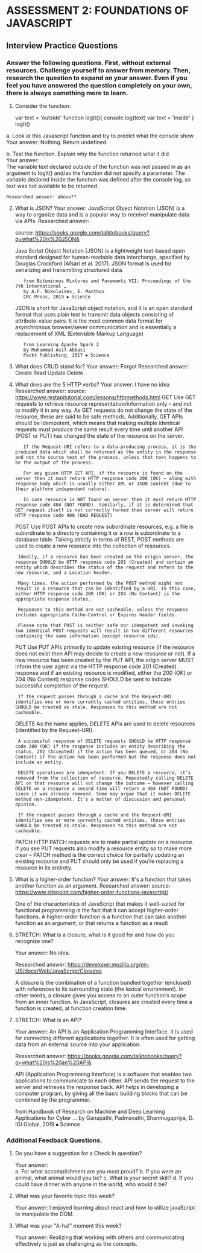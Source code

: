 # ASSESSMENT 2: FOUNDATIONS OF JAVASCRIPT
## Interview Practice Questions

### Answer the following questions. First, without external resources. Challenge yourself to answer from memory. Then, research the question to expand on your answer. Even if you feel you have answered the question completely on your own, there is always something more to learn.

1. Consider the function:

    var text = 'outside'
    function logIt(){
      console.log(text)
      var text = 'inside'
    }
    logIt()

  a. Look at this Javascript function and try to predict what the console show.
    Your answer:
      Nothing. Return undefined.

  b. Test the function. Explain why the function returned what it did.\
    Your answer:  
      The variable text declared outside of the function was not passed in as an argument to logIt() and/as the function did not specify a parameter. The variable declared inside the function was defined after the console log, so text was not available to be returned.

    Researched answer: above??

2. What is JSON?
    Your answer:
      JavaScript Object Notation (JSON) is a way to organize data and is a popular way to receive/ manipulate data via APIs.
    Researched answer:

      source: https://books.google.com/talktobooks/query?q=what%20is%20JSON&

      Java Script Object Notation (JSON) is a lightweight text-based open standard designed for human-readable data interchange, specified by Douglas Crockford (Afsari et al. 2017). JSON format is used for serializing and transmitting structured data.

          from Bituminous Mixtures and Pavements VII: Proceedings of the 7th International …
          by A.F. Nikolaides, E. Manthos
          CRC Press, 2019 ⦁ Science

      JSON is short for JavaScript object notation, and it is an open standard format that uses plain text to transmit data objects consisting of attribute-value pairs. It is the most common data format for asynchronous browser/sever communication and is essentially a replacement of XML (Extensible Markup Language)

          from Learning Apache Spark 2
          by Muhammad Asif Abbasi
          Packt Publishing, 2017 ⦁ Science

3. What does CRUD stand for?
    Your answer:
      Forgot
    Researched answer:
      Create Read Update Delete

4. What does are the 5 HTTP verbs?
    Your answer:
      I have no idea
    Researched answer:
      source: https://www.restapitutorial.com/lessons/httpmethods.html
      GET
          Use GET requests to retrieve resource representation/information only – and not to modify it in any way. As GET requests do not change the state of the resource, these are said to be safe methods. Additionally, GET APIs should be idempotent, which means that making multiple identical requests must produce the same result every time until another API (POST or PUT) has changed the state of the resource on the server.

          If the Request-URI refers to a data-producing process, it is the produced data which shall be returned as the entity in the response and not the source text of the process, unless that text happens to be the output of the process.

          For any given HTTP GET API, if the resource is found on the server then it must return HTTP response code 200 (OK) – along with response body which is usually either XML or JSON content (due to their platform independent nature).

          In case resource is NOT found on server then it must return HTTP response code 404 (NOT FOUND). Similarly, if it is determined that GET request itself is not correctly formed then server will return HTTP response code 400 (BAD REQUEST)
      POST
        Use POST APIs to create new subordinate resources, e.g. a file is subordinate to a directory containing it or a row is subordinate to a database table. Talking strictly in terms of REST, POST methods are used to create a new resource into the collection of resources.

        Ideally, if a resource has been created on the origin server, the response SHOULD be HTTP response code 201 (Created) and contain an entity which describes the status of the request and refers to the new resource, and a Location header.

        Many times, the action performed by the POST method might not result in a resource that can be identified by a URI. In this case, either HTTP response code 200 (OK) or 204 (No Content) is the appropriate response status.

        Responses to this method are not cacheable, unless the response includes appropriate Cache-Control or Expires header fields.

        Please note that POST is neither safe nor idempotent and invoking two identical POST requests will result in two different resources containing the same information (except resource ids).
      PUT
        Use PUT APIs primarily to update existing resource (if the resource does not exist then API may decide to create a new resource or not). If a new resource has been created by the PUT API, the origin server MUST inform the user agent via the HTTP response code 201 (Created) response and if an existing resource is modified, either the 200 (OK) or 204 (No Content) response codes SHOULD be sent to indicate successful completion of the request.

        If the request passes through a cache and the Request-URI identifies one or more currently cached entities, those entries SHOULD be treated as stale. Responses to this method are not cacheable.
      DELETE
        As the name applies, DELETE APIs are used to delete resources (identified by the Request-URI).

        A successful response of DELETE requests SHOULD be HTTP response code 200 (OK) if the response includes an entity describing the status, 202 (Accepted) if the action has been queued, or 204 (No Content) if the action has been performed but the response does not include an entity.

        DELETE operations are idempotent. If you DELETE a resource, it’s removed from the collection of resource. Repeatedly calling DELETE API on that resource will not change the outcome – however calling DELETE on a resource a second time will return a 404 (NOT FOUND) since it was already removed. Some may argue that it makes DELETE method non-idempotent. It’s a matter of discussion and personal opinion.

        If the request passes through a cache and the Request-URI identifies one or more currently cached entities, those entries SHOULD be treated as stale. Responses to this method are not cacheable.
      PATCH
        HTTP PATCH requests are to make partial update on a resource. If you see PUT requests also modify a resource entity so to make more clear – PATCH method is the correct choice for partially updating an existing resource and PUT should only be used if you’re replacing a resource in its entirety.

5. What is a higher-order function?
    Your answer:
      It's a function that takes another function as an argument.
    Researched answer:
      source: https://www.sitepoint.com/higher-order-functions-javascript/

      One of the characteristics of JavaScript that makes it well-suited for functional programming is the fact that it can accept higher-order functions. A higher-order function is a function that can take another function as an argument, or that returns a function as a result

6. STRETCH: What is a closure, what is it good for and how do you recognize one?

    Your answer:
      No idea.

    Researched answer:
      https://developer.mozilla.org/en-US/docs/Web/JavaScript/Closures

      A closure is the combination of a function bundled together (enclosed) with references to its surrounding state (the lexical environment). In other words, a closure gives you access to an outer function’s scope from an inner function. In JavaScript, closures are created every time a function is created, at function creation time.

7. STRETCH: What is an API?

    Your answer:
      An API is an Application Programming Interface. It is used for connecting different applications together. It is often used for getting data from an external source into your application.

    Researched answer:
      https://books.google.com/talktobooks/query?q=what%20is%20an%20API&    

      API (Application Programming Interface) is a software that enables two applications to communicate to each other. API sends the request to the server and retrieves the response back. API helps in developing a computer program, by giving all the basic building blocks that can be combined by the programmer.

      from Handbook of Research on Machine and Deep Learning Applications for Cyber …
      by Ganapathi, Padmavathi, Shanmugapriya, D.
      IGI Global, 2019 ⦁ Science

### Additional Feedback Questions.

1. Do you have a suggestion for a Check In question?

    Your answer:  
        a. For what accomplishment are you most proud?
        b. If you were an animal, what animal would you be?
        c. What is your secret skill?
        d. If you could have dinner with anyone in the world, who would it be?                  

2. What was your favorite topic this week?

    Your answer: I enjoyed learning about react and how to utilize javaScript to manipulate the DOM.

3. What was your "A-ha!" moment this week?

    Your answer: Realizing that working with others and communicating effectively is just as challenging as the concepts.
